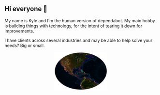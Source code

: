 ## Hi everyone 👋

My name is Kyle and I'm the human version of dependabot. My main hobby is building things with technology, for the intent of tearing it down for improvements. 

I have clients across several industries and may be able to help solve your needs? Big or small.

<p align="center"> 
<img src="images/profile.PNG" width="35%">
</p>

